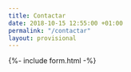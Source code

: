 ```yaml
---
title: Contactar
date: 2018-10-15 12:55:00 +01:00
permalink: "/contactar"
layout: provisional
---
```


{%- include form.html -%}